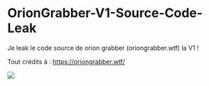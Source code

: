 # OrionGrabber-V1-Source-Code-Leak
Je leak le code source de orion grabber (oriongrabber.wtf) la V1 !

Tout crédits à : https://oriongrabber.wtf/

<img src="https://media.discordapp.net/attachments/963353647767498804/973866806810910760/unknown.png"></img>

